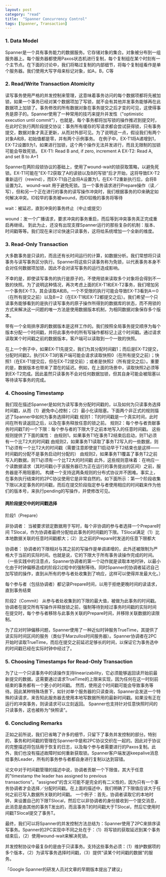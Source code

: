 ```yaml
---
layout: post
category: "read"
title:  "Spanner Concurrency Control"
tags: [Spanner, Transaction]
---
```


### 1. Data Model
Spanner是一个具有事务能力的数据服务。它存储对象的集合。对象被分布到一组服务器上。每个服务器都使用Paxos状态机进行复制，每个复制组在某个时刻有一个主节点。在下面的讨论中，我们将略过复制的内部细节，将每个复制组看作是单个服务器。我们使用大写字母来标记对象，如A，B，C等

### 2. Read/Write Transaction Atomicity
读写事务使用严格的并发控制来管理，这意味着事务访问的每个数据项都将先被加锁，如果一个事务已经对某个数据项加了写锁，就不会有其他并发事务能够再在此数据项上加锁了。事务修改的所有数据对象在事务提交之后才变的可见，这使得事务是原子的。Spanner使用了一种常用的技巧来提升并发性（"optimistic execution until commit"），也就是，每个事务都将加写锁的操作推迟到提交时，在此时它执行两阶段提交协议：事务所有缓存的写请求都会尝试获得锁，只有事务提交，数据对象才真正更新，从而对外部可见。为了说明这一点，假设我们有两个对象A和B，初始值都是零，并有两个示例事务。
在例子中，EX-T1将A递增到1，EX-T2设置B为1，如果进行加锁，这个两个操作无法并发进行，而且无限制的加锁可能会导致死锁。
EX-T1: Read B and, if zero, increment A
EX-T2: Read A, and set B to A+1

Spanner在两阶段锁协议的基础上，使用了wound-wait的锁获取策略，以避免死锁。EX-T1可能在"EX-T2获取了A的读锁以及B的写锁"后才开始，这将导致EX-T2重新运行（rewind），而EX-T1自己会将A设置为1，在EX-T2重新执行后，会将B设置为2。
wound-wait 用于避免死锁。当一个事务请求进行Prepare操作（读／写），但和另一个正在进行的事务的读写操作冲突时，我们根据事务的ID来确定如何解决冲突。ID较早的事务被wound，而ID较晚的事务将等待

wait：被延迟，直到冲突的事务终止（中止或提交）

wound：发一个广播请求，要求冲突的事务重启，而后等到冲突事务真正完成重启再继续。
到此为止，还没有出现支撑Spanner运行的那些复杂的机制：版本、时间戳等等。我们现在来讨论快速只读事务，这将给系统增加一个全新的维度。

### 3. Read-Only Transaction
大多数事务是只读的，而且还有长时间运行的计算，如数据分析。我们常想将只读事务与读写事务区分执行。Spanner将这些只读事务称为免锁，以代表事务本身不会对任何数据项加锁，因此不会对读写事务的运行造成影响。


不幸的是，即使读写事务的执行是原子的，不使用锁来读取多个对象将会得到不一致的快照。为了说明这种情况，再次考虑上面的EX-T1和EX-T2事务，我们增加另一个事务EX-T3，其会读取A和B。一个不受限的执行可能会导致EX-T3看到A＝0（在所有提交之前）以及B＝2（在EX-T1和EX-T2都提交之后）。我们希望一个只读事务能够看到的是执行读写事务的原子操作所得到的数据库的状态，而不用锁的方式来解决这一问题的唯一方法是使用数据版本机制，为相同数据对象保存多个版本。


带有一个全局排序源的数据版本是这样工作的。我们按照全局事务提交顺序为每个版本分配一个时间戳，并将此事务中的所有写操作都标记上这个时间戳。通过请求读取某个时间戳之前的数据版本，客户端可以读取到一个一致的快照。


在上一个例子中，如果EX-T1先提交，我们为其分配时间戳1；而后是EX-T2提交，分配时间戳2。执行EX-T3的客户端可能会请求读取快照0（在所有提交之前）；快照1（在EX-T1提交后，但在EX-T2提交前）；或者是快照2（所有提交之后）。重要的是，数据版本也带来了潜在的延迟。例如，在上面的场景中，读取快照2必须等到EX-T2完成。因此虽然只读事务不会对任何数据加锁，但其自身可能会被阻塞以等待读写事务的完成。


### 4. Choosing Timestamp
我们现在描述Spanner是如何为读写事务分配时间戳的，以及如何为只读事务选择时间戳，从而（1）避免中心控制；（2）最小化读阻塞。下面两个非正式的规则描述了Spanner中如何为事务选择时间戳
规则1：T的时间戳是一个真实时间，此时间在所有读返回之后，以及在事务释放任意的锁之前。
规则2：每个参与者贡献事务时间戳T的一个下限：每个参与者的下限大于之前本地写入的任意时间戳。
这些规则提供了下面的属性：
由规则1，如果事务T1在事务T2结束后启动，则T1必须有一个比T2大的时间戳
由规则2，如果事务T1读取了事务T2写入的一些数据，则T1必须有一个比T2大的时间戳（需要注意即使是T1启动早于T2结束也是这样——时间戳的分配不是事务启动时分配的）
由规则2，如果事务T1覆盖了事务T2之前写入的数据，则T1必须有一个比T2大的时间戳
此外，这些规则意味着：在响应一个读数据请求（其时间戳小于该服务器已为正在运行的事务提出的区间）之前，服务器是不用阻塞的。
构建一个支持这两条规则的分布式协议并不困难。事实上，在事务执行结束时的2PC协议使用它是非常自然的。如下面所示：第一个阶段收集下限以决定事务的时间戳，而后在提交阶段指定参与者使用相应的时间戳来作为他们的版本号，来执行pending的写操作，并使修改可见。

#### 两阶段提交中的时间戳选择
阶段1（Prepare）

非协调者：
当被要求锁定数据用于写时，每个非协调的参与者选择一个Prepare时间
TSlocal，作为协调者最终分配给此事务的时间戳的下限。TSlocal满足（1）比本地数据关联的任意时间戳都大；（2）比之前的Prepare时发送的任意下限都大

协调者：
协调者的下限相对与其之前的写操作是单调递增的，此外还被限制为严格大于当前的实际时间。也就是说，它的下限大于所有事务读操作完成的时间。（一些实践中的注意点，Spanner协调者的第一个动作就是读取本地时钟，以最小化由于时钟偏移造成的阶段2过程中的强制等待。同时Spanner的协调者延迟自己加写锁的操作，直到从所有的参与者处收集到了响应，这样可以使得并发最大化。）

每个参与者（包括协调者）都记录Prepare时间，以用于拒绝更晚时间的读请求，直到事务结束

阶段2（Commit）
从参与者处收集到的下限的最大值，被做为此事务的时间戳。协调者在提交所有写操作并释放锁之前，强制等待到经过事务时间戳的实际时间
在提交时，每个参与者移除与此事务关联的Prepare时间，并移除关联数据的读限制。

为了应对时钟偏移问题，Spanner使用了一种近似时钟服务TrueTime，其提供了读实际时间区间的服务（类似于Marzullos时间服务器）。Spanner协调者在2PC开始时读取TrueTime，而后在提交之前延迟足够长的时间，以保证它为事务选中的时间戳已经在实际时钟中经过了。


### 5. Choosing Timestamps for Read-Only Transaction
为了让一个只读事务中的读操作支持linearizability，它必须能够返回读开始前最新提交的数据。这需要通过请求TrueTime的上限来实现，因为任何在这一时刻前结束的事务都有一个更小的时间戳。
然而，使用这个时间戳可能会导致事务等待。因此某种特殊场景下，如针对单个服务器的只读查询，Spanner会发送一个特殊的读请求，来告知此服务器去使用本地写数据所用的最新时间戳。如果没有正在运行的冲突事务，则读请求可以立刻返回。
Spanner也支持针对任意快照时间的只读事务，这也被称为"快照读"。


### 6. Concluding Remarks
正如之前所说，我们已省略了许多的细节，只留下了事务并发控制的部分。特别的，事务和时间戳的管理在Spanner中是和2PC协议交织在一起的。因此对于协议的完整描述将包括用于恢复的日志，以及每个参与者需要进行的Paxos复制。此外，我们也没有描述故障时如何重新获取锁。Spanner客户端发送keepalive消息给事务Leader，所有的事务参与者都自身进行复制以达到容错。

论文中对于时间戳管理的描述中说，协调者贡献一个下限值，其大于任意的"timestamp the leader has assigned to previous transactions"。"assigned"的含义可能不是完全的有二义性的，因为只有一个事务协调者才会选择／分配时间戳。在上面的描述中，我们明确了下限值应该大于任何之前已写入数据所关联的时间戳。
一个例子：首先，协调者读取它的本地时钟，来设置自己的下限TSlocal，然后它以非协调者的身份接收到一个提交消息，此消息是由其他的事务T发出的，而且事务T的时间戳大于TSlocal，然后它使用时间戳TSlocal提交了事务T。

最终，我们可以将Spanner的并发控制方法总结为：Spanner使用了2PC来排序读写事务。Spanner的2PC实现中不同之处在于：（1）将写锁的获取延迟到某个事务结束后，（2）使用wound-wait来解决死锁。

并发控制协议中最复杂的是由于只读事务。支持这些事务必须：（1）维护数据项的多个版本，（2）为读写事务选择时间戳，（3）提供"读某个时间戳的数据"的服务。

「Google Spanner的研发人员对文章的早期版本提出了建议」
